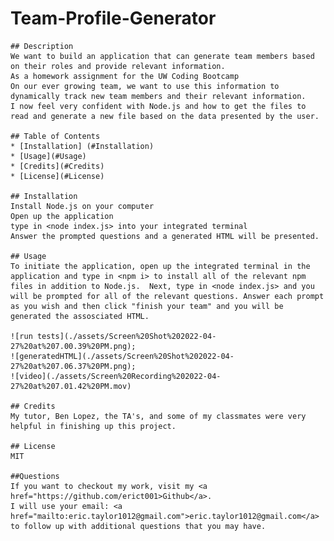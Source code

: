 # Team-Profile-Generator
    
    ## Description
    We want to build an application that can generate team members based on their roles and provide relevant information.
    As a homework assignment for the UW Coding Bootcamp
    On our ever growing team, we want to use this information to dynamically track new team members and their relevant information.
    I now feel very confident with Node.js and how to get the files to read and generate a new file based on the data presented by the user. 

    ## Table of Contents
    * [Installation] (#Installation)
    * [Usage](#Usage)
    * [Credits](#Credits)
    * [License](#License)

    ## Installation
    Install Node.js on your computer
    Open up the application
    type in <node index.js> into your integrated terminal
    Answer the prompted questions and a generated HTML will be presented.

    ## Usage
    To initiate the application, open up the integrated terminal in the application and type in <npm i> to install all of the relevant npm files in addition to Node.js.  Next, type in <node index.js> and you will be prompted for all of the relevant questions. Answer each prompt as you wish and then click "finish your team" and you will be generated the assosciated HTML. 

    ![run tests](./assets/Screen%20Shot%202022-04-27%20at%207.00.39%20PM.png);
    ![generatedHTML](./assets/Screen%20Shot%202022-04-27%20at%207.06.37%20PM.png);
    ![video](./assets/Screen%20Recording%202022-04-27%20at%207.01.42%20PM.mov)

    ## Credits
    My tutor, Ben Lopez, the TA's, and some of my classmates were very helpful in finishing up this project. 

    ## License
    MIT

    ##Questions
    If you want to checkout my work, visit my <a href="https://github.com/erict001>Github</a>.
    I will use your email: <a href="mailto:eric.taylor1012@gmail.com">eric.taylor1012@gmail.com</a> to follow up with additional questions that you may have.
    